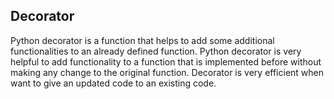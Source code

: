 ## Decorator ##

Python decorator is a function that helps to add some additional functionalities to an already defined function. Python decorator is very helpful to add functionality to a function that is implemented before without making any change to the original function. Decorator is very efficient when want to give an updated code to an existing code.
